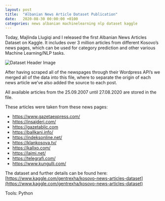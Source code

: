 ```yaml
---
layout: post
title:  "Albanian News Article Dataset Publication"
date:   2020-08-30 00:00:00 +0100
categories: news albanian machinelearning nlp dataset kaggle
---
```

Today, Majlinda Llugiqi and I released the first Albanian News Articles Dataset on Kaggle. It includes over 3 million articles from different Kosovo’s news pages, which can be used for category prediction and other various Machine Learning/NLP tasks.

![Dataset Header Image](https://storage.googleapis.com/kaggle-datasets-images/850024/1450099/4e0db5a88b46f8b22e7b220ad49953bf/dataset-cover.png)

After having scraped all of the newspages through their Wordpress API’s we merged all of the data into this file, where to separate the origin of each news article we’ve also added the source to each post.

All available articles from the 25.09.2007 until 27.08.2020 are stored in the file.

These articles were taken from these news pages:

* https://www.gazetaexpress.com/
* https://insajderi.com/
* https://gazetablic.com
* https://ballkani.info/
* https://indeksonline.net/
* https://klankosova.tv/
* https://kallxo.com/
* https://lajmi.net/
* https://telegrafi.com/
* https://www.kungulli.com/

The dataset and further details can be found here: [https://www.kaggle.com/gentrexha/kosovo-news-articles-dataset](https://www.kaggle.com/gentrexha/kosovo-news-articles-dataset)

Tools: Python